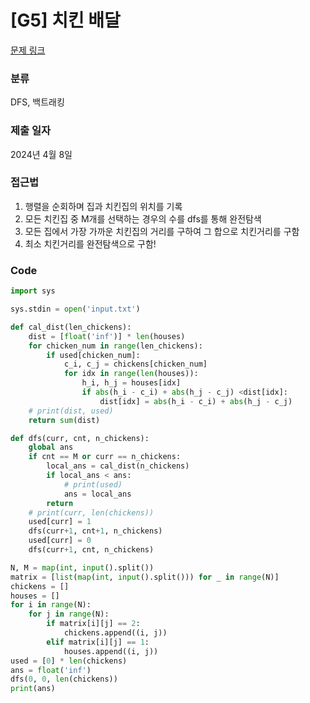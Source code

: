 # [G5] 치킨 배달

[문제 링크](https://www.acmicpc.net/problem/15686) 


### 분류

DFS, 백트래킹

### 제출 일자

2024년 4월 8일

### 접근법
1. 행렬을 순회하며 집과 치킨집의 위치를 기록
1. 모든 치킨집 중 M개를 선택하는 경우의 수를 dfs를 통해 완전탐색
1. 모든 집에서 가장 가까운 치킨집의 거리를 구하여 그 합으로 치킨거리를 구함
1. 최소 치킨거리를 완전탐색으로 구함!

### Code
```python
import sys

sys.stdin = open('input.txt')

def cal_dist(len_chickens):
    dist = [float('inf')] * len(houses)
    for chicken_num in range(len_chickens):
        if used[chicken_num]:
            c_i, c_j = chickens[chicken_num]
            for idx in range(len(houses)):
                h_i, h_j = houses[idx]
                if abs(h_i - c_i) + abs(h_j - c_j) <dist[idx]:
                    dist[idx] = abs(h_i - c_i) + abs(h_j - c_j)
    # print(dist, used)
    return sum(dist)

def dfs(curr, cnt, n_chickens):
    global ans
    if cnt == M or curr == n_chickens:
        local_ans = cal_dist(n_chickens)
        if local_ans < ans:
            # print(used)
            ans = local_ans
        return
    # print(curr, len(chickens))
    used[curr] = 1
    dfs(curr+1, cnt+1, n_chickens)
    used[curr] = 0
    dfs(curr+1, cnt, n_chickens)

N, M = map(int, input().split())
matrix = [list(map(int, input().split())) for _ in range(N)]
chickens = []
houses = []
for i in range(N):
    for j in range(N):
        if matrix[i][j] == 2:
            chickens.append((i, j))
        elif matrix[i][j] == 1:
            houses.append((i, j))
used = [0] * len(chickens)
ans = float('inf')
dfs(0, 0, len(chickens))
print(ans)

```